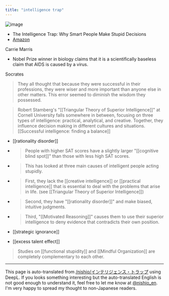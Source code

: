 ```yaml
---
title: "intelligence trap"
---
```


![image](https://gyazo.com/7d880377246c4a332c337c59904ac220/thumb/1000)
- The Intelligence Trap: Why Smart People Make Stupid Decisions
- [Amazon](https://amzn.to/2QWwCPR)

Carrie Marris
- Nobel Prize winner in biology claims that it is a scientifically baseless claim that AIDS is caused by a virus.

Socrates
> They all thought that because they were successful in their professions, they were wiser and more important than anyone else in other matters. This error seemed to diminish the wisdom they possessed.

> Robert Stamberg's "[[Triangular Theory of Superior Intelligence]]" at Cornell University falls somewhere in between, focusing on three types of intelligence: practical, analytical, and creative. Together, they influence decision making in different cultures and situations.
[[Successful intelligence: finding a balance]]

- [[rationality disorder]]
- > People with higher SAT scores have a slightly larger "[[cognitive blind spot]]" than those with less high SAT scores.

- > This has looked at three main causes of intelligent people acting stupidly.
- >  First, they lack the [[creative intelligence]] or [[practical intelligence]] that is essential to deal with the problems that arise in life. (see [[Triangular Theory of Superior Intelligence]])
- >  Second, they have "[[rationality disorder]]" and make biased, intuitive judgments.
- >  Third, "[[Motivated Reasoning]]" causes them to use their superior intelligence to deny evidence that contradicts their own position.



- [[strategic ignorance]]
- [[excess talent effect]]

>  Studies on [[functional stupidity]] and [[Mindful Organization]] are completely complementary to each other.


---
This page is auto-translated from [/nishio/インテリジェンス・トラップ](https://scrapbox.io/nishio/インテリジェンス・トラップ) using DeepL. If you looks something interesting but the auto-translated English is not good enough to understand it, feel free to let me know at [@nishio_en](https://twitter.com/nishio_en). I'm very happy to spread my thought to non-Japanese readers.
